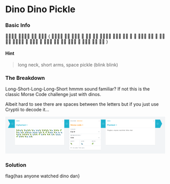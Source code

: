 # Dino Dino Pickle

### Basic Info

 🦖🦖🦕🦖 🦖🦕🦖🦖 🦖🦕 🦕🦕🦖 { 🦖🦖🦖🦖 🦖🦕 🦖🦖🦖 🥒 🦖🦕 🦕🦖 🦕🦖🦕🦕 🦕🦕🦕 🦕🦖 🦖 🥒 🦖🦕🦕 🦖🦕 🦕 🦕🦖🦕🦖 🦖🦖🦖🦖 🦖 🦕🦖🦖 🥒 🦕🦖🦖 🦖🦖 🦕🦖 🦕🦕🦕 🥒 🦕🦖🦖 🦖🦕 🦕🦖 }

#### Hint
 >long neck, short arms, space pickle (blink blink)

### The Breakdown

Long-Short-Long-Long-Short hmmm sound familiar? If not this is the classic Morse Code challenge just with dinos.

Albeit hard to see there are spaces between the letters but if you just use Cryptii to decode it...

![alt dinos](../images/dinos.png)

### Solution
flag{has anyone watched dino dan}